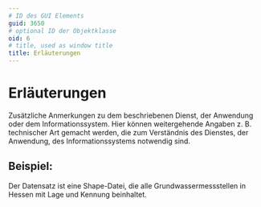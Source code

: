 ```yaml
---
# ID des GUI Elements
guid: 3650
# optional ID der Objektklasse
oid: 6
# title, used as window title
title: Erläuterungen
---
```


# Erläuterungen

Zusätzliche Anmerkungen zu dem beschriebenen Dienst, der Anwendung oder dem Informationssystem. Hier können weitergehende Angaben z. B. technischer Art gemacht werden, die zum Verständnis des Dienstes, der Anwendung, des Informationssystems notwendig sind.

## Beispiel:

Der Datensatz ist eine Shape-Datei, die alle Grundwassermessstellen in Hessen mit Lage und Kennung beinhaltet.
